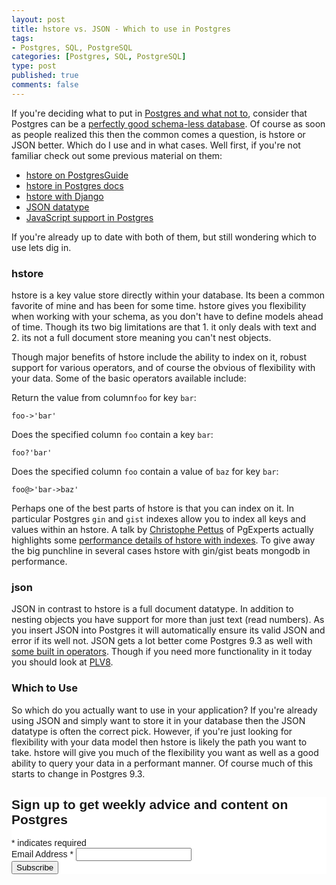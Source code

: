 ```yaml
--- 
layout: post
title: hstore vs. JSON - Which to use in Postgres
tags: 
- Postgres, SQL, PostgreSQL
categories: [Postgres, SQL, PostgreSQL]
type: post
published: true
comments: false
---
```


If you're deciding what to put in [Postgres and what not to](http://www.amazon.com/Seven-Databases-Weeks-Modern-Movement/dp/1934356921?tag=mypred-20), consider that Postgres can be a [perfectly good schema-less database](/2012/06/11/schemaless-django/). Of course as soon as people realized this then the common comes a question, is hstore or JSON better. Which do I use and in what cases. Well first, if you're not familiar check out some previous material on them:

* [hstore on PostgresGuide](http://www.postgresql.org/docs/9.2/static/hstore.html)
* [hstore in Postgres docs](http://www.postgresql.org/docs/9.2/static/hstore.html)
* [hstore with Django](http://www.craigkerstiens.com/2012/06/11/schemaless-django/)
* [JSON datatype](http://wiki.postgresql.org/wiki/What's\_new\_in\_PostgreSQL\_9.2\#JSON\_datatype)
* [JavaScript support in Postgres](https://postgres.heroku.com/blog/past/2013/6/5/javascript_in_your_postgres/)

If you're already up to date with both of them, but still wondering which to use lets dig in. 

<!--more-->

### hstore

hstore is a key value store directly within your database. Its been a common favorite of mine and has been for some time. hstore gives you flexibility when working with your schema, as you don't have to define models ahead of time. Though its two big limitations are that 1. it only deals with text and 2. its not a full document store meaning you can't nest objects. 

Though major benefits of hstore include the ability to index on it, robust support for various operators, and of course the obvious of flexibility with your data. Some of the basic operators available include:

Return the value from column`foo` for key `bar`:

    foo->'bar'

Does the specified column `foo` contain a key `bar`:

    foo?'bar'

Does the specified column `foo` contain a value of `baz` for key `bar`:

    foo@>'bar->baz'

Perhaps one of the best parts of hstore is that you can index on it. In particular Postgres `gin` and `gist` indexes allow you to index all keys and values within an hstore. A talk by [Christophe Pettus](http://www.twitter.com/XoF) of PgExperts actually highlights some [performance details of hstore with indexes](http://thebuild.com/presentations/pg-as-nosql-pgday-fosdem-2013.pdf). To give away the big punchline in several cases hstore with gin/gist beats mongodb in performance.

### json

JSON in contrast to hstore is a full document datatype. In addition to nesting objects you have support for more than just text (read numbers). As you insert JSON into Postgres it will automatically ensure its valid JSON and error if its well not. JSON gets a lot better come Postgres 9.3 as well with [some built in operators](http://www.postgresql.org/docs/devel/static/functions-json.html). Though if you need more functionality in it today you should look at [PLV8](https://code.google.com/p/plv8js/wiki/PLV8).

### Which to Use

So which do you actually want to use in your application? If you're already using JSON and simply want to store it in your database then the JSON datatype is often the correct pick. However, if you're just looking for flexibility with your data model then hstore is likely the path you want to take. hstore will give you much of the flexibility you want as well as a good ability to query your data in a performant manner. Of course much of this starts to change in Postgres 9.3.

<!-- Begin MailChimp Signup Form -->
<link href="//cdn-images.mailchimp.com/embedcode/classic-081711.css" rel="stylesheet" type="text/css">
<style type="text/css">
	#mc_embed_signup{background:#fff; clear:left; font:14px Helvetica,Arial,sans-serif; }
	/* Add your own MailChimp form style overrides in your site stylesheet or in this style block.
	   We recommend moving this block and the preceding CSS link to the HEAD of your HTML file. */
</style>
<div id="mc_embed_signup">
<form action="http://postgresweekly.us5.list-manage.com/subscribe/post?u=0bb2ad96ec10236507971efdc&amp;id=dacc2c6d9a" method="post" id="mc-embedded-subscribe-form" name="mc-embedded-subscribe-form" class="validate" target="_blank" novalidate>
	<h2>Sign up to get weekly advice and content on Postgres</h2>
<div class="indicates-required"><span class="asterisk">*</span> indicates required</div>
<div class="mc-field-group">
	<label for="mce-EMAIL">Email Address  <span class="asterisk">*</span>
</label>
	<input type="email" value="" name="EMAIL" class="required email" id="mce-EMAIL">
</div>
	<div id="mce-responses" class="clear">
		<div class="response" id="mce-error-response" style="display:none"></div>
		<div class="response" id="mce-success-response" style="display:none"></div>
	</div>    <!-- real people should not fill this in and expect good things - do not remove this or risk form bot signups-->
    <div style="position: absolute; left: -5000px;"><input type="text" name="b_0bb2ad96ec10236507971efdc_dacc2c6d9a" tabindex="-1" value=""></div>
    <div class="clear"><input type="submit" value="Subscribe" name="subscribe" id="mc-embedded-subscribe" class="button"></div>
</form>
</div>

<!--End mc_embed_signup-->